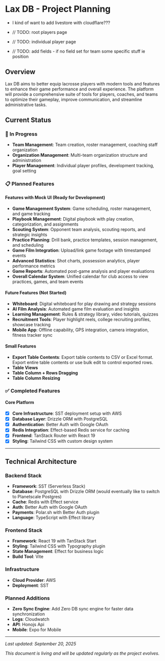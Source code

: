 # Lax DB - Project Planning

- I kind of want to add livestore with cloudflare???

- // TODO: root players page
- // TODO: individual player page
- // TODO: add fields - if no field set for team some specific stuff ie position

## Overview

Lax DB aims to better equip lacrosse players with modern tools and features to enhance their game performance and overall experience. The platform will provide a comprehensive suite of tools for players, coaches, and teams to optimize their gameplay, improve communication, and streamline administrative tasks.

## Current Status

### 🚧 In Progress

- **Team Management**: Team creation, roster management, coaching staff organization
- **Organization Management**: Multi-team organization structure and administration
- **Player Management**: Individual player profiles, development tracking, goal setting

### 📋 Planned Features

#### Features with Mock UI (Ready for Development)

- **Game Management System**: Game scheduling, roster management, and game tracking
- **Playbook Management**: Digital playbook with play creation, categorization, and assignments
- **Scouting System**: Opponent team analysis, scouting reports, and strategic insights
- **Practice Planning**: Drill bank, practice templates, session management, and scheduling
- **Game Film Integration**: Upload/link game footage with timestamped events
- **Advanced Statistics**: Shot charts, possession analytics, player performance metrics
- **Game Reports**: Automated post-game analysis and player evaluations
- **Overall Calendar System**: Unified calendar for club access to view practices, games, and team events

#### Future Features (Not Started)

- **Whiteboard**: Digital whiteboard for play drawing and strategy sessions
- **AI Film Analysis**: Automated game film evaluation and insights
- **Learning Management**: Rules & strategy library, video tutorials, quizzes
- **Recruitment Tools**: Player highlight reels, college recruiting profiles, showcase tracking
- **Mobile App**: Offline capability, GPS integration, camera integration, fitness tracker sync

#### Small Features

- **Export Table Contents**: Export table contents to CSV or Excel format. Export entire table contents or use bulk edit to control exported rows.
- **Table Views**
- **Table Column + Rows Dragging**
- **Table Column Resizing**

### ✅ Completed Features

#### Core Platform

- [x] **Core Infrastructure**: SST deployment setup with AWS
- [x] **Database Layer**: Drizzle ORM with PostgreSQL
- [x] **Authentication**: Better Auth with Google OAuth
- [x] **Redis Integration**: Effect-based Redis service for caching
- [x] **Frontend**: TanStack Router with React 19
- [x] **Styling**: Tailwind CSS with custom design system

---

## Technical Architecture

### Backend Stack

- **Framework**: SST (Serverless Stack)
- **Database**: PostgreSQL with Drizzle ORM (would eventually like to switch to Planetscale Postgres)
- **Cache**: Redis with Effect service
- **Auth**: Better Auth with Google OAuth
- **Payments**: Polar.sh with Better Auth plugin
- **Language**: TypeScript with Effect library

### Frontend Stack

- **Framework**: React 19 with TanStack Start
- **Styling**: Tailwind CSS with Typography plugin
- **State Management**: Effect for business logic
- **Build Tool**: Vite

### Infrastructure

- **Cloud Provider**: AWS
- **Deployment**: SST

### Planned Additions

- **Zero Sync Engine**: Add Zero DB sync engine for faster data synchronization
- **Logs**: Cloudwatch
- **API**: Honojs Api
- **Mobile**: Expo for Mobile

---

_Last updated: September 20, 2025_

_This document is living and will be updated regularly as the project evolves._
